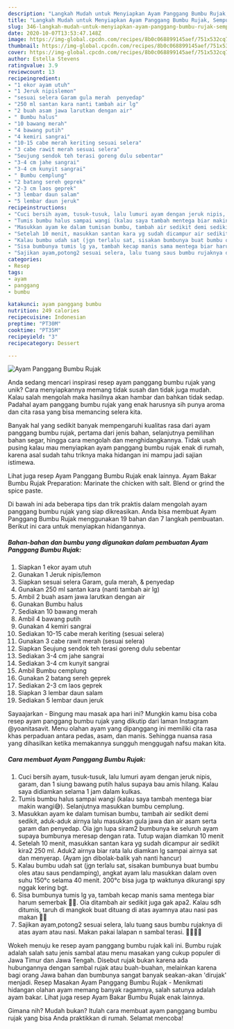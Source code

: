 ```yaml
---
description: "Langkah Mudah untuk Menyiapkan Ayam Panggang Bumbu Rujak, Sempurna"
title: "Langkah Mudah untuk Menyiapkan Ayam Panggang Bumbu Rujak, Sempurna"
slug: 346-langkah-mudah-untuk-menyiapkan-ayam-panggang-bumbu-rujak-sempurna
date: 2020-10-07T13:53:47.148Z
image: https://img-global.cpcdn.com/recipes/8b0c068899145aef/751x532cq70/ayam-panggang-bumbu-rujak-foto-resep-utama.jpg
thumbnail: https://img-global.cpcdn.com/recipes/8b0c068899145aef/751x532cq70/ayam-panggang-bumbu-rujak-foto-resep-utama.jpg
cover: https://img-global.cpcdn.com/recipes/8b0c068899145aef/751x532cq70/ayam-panggang-bumbu-rujak-foto-resep-utama.jpg
author: Estella Stevens
ratingvalue: 3.9
reviewcount: 13
recipeingredient:
- "1 ekor ayam utuh"
- "1 Jeruk nipislemon"
- "sesuai selera Garam gula merah  penyedap"
- "250 ml santan kara nanti tambah air lg"
- "2 buah asam jawa larutkan dengan air"
- " Bumbu halus"
- "10 bawang merah"
- "4 bawang putih"
- "4 kemiri sangrai"
- "10-15 cabe merah keriting sesuai selera"
- "3 cabe rawit merah sesuai selera"
- "Seujung sendok teh terasi goreng dulu sebentar"
- "3-4 cm jahe sangrai"
- "3-4 cm kunyit sangrai"
- " Bumbu cemplung"
- "2 batang sereh geprek"
- "2-3 cm laos geprek"
- "3 lembar daun salam"
- "5 lembar daun jeruk"
recipeinstructions:
- "Cuci bersih ayam, tusuk-tusuk, lalu lumuri ayam dengan jeruk nipis, garam, dan 1 siung bawang putih halus supaya bau amis hilang. Kalau saya didiamkan selama 1 jam dalam kulkas."
- "Tumis bumbu halus sampai wangi (kalau saya tambah mentega biar makin wangi😅). Selanjutnya masukkan bumbu cemplung."
- "Masukkan ayam ke dalam tumisan bumbu, tambah air sedikit demi sedikit, aduk-aduk airnya lalu masukkan gula jawa dan air asam serta garam dan penyedap. Oia jgn lupa siram2 bumbunya ke seluruh ayam supaya bumbunya meresap dengan rata. Tutup wajan diamkan 10 menit"
- "Setelah 10 menit, masukkan santan kara yg sudah dicampur air sedikit kira2 250 ml. Aduk2 airnya biar rata lalu diamkan lg sampai airnya sat dan menyerap. (Ayam jgn dibolak-balik yah nanti hancur)"
- "Kalau bumbu udah sat (jgn terlalu sat, sisakan bumbunya buat bumbu oles atau saus pendamping), angkat ayam lalu masukkan dalam oven suhu 150°c selama 40 menit. 200°c bisa juga tp waktunya dikurangi spy nggak kering bgt."
- "Sisa bumbunya tumis lg ya, tambah kecap manis sama mentega biar harum semerbak 🤣🤣. Oia ditambah air sedikit juga gak apa2. Kalau sdh ditumis, taruh di mangkok buat dituang di atas ayamnya atau nasi pas makan 🤤🤤"
- "Sajikan ayam,potong2 sesuai selera, lalu tuang saus bumbu rujaknya di atas ayam atau nasi. Makan pakai lalapan n sambal terasi. 🤤🤤🤤🤤"
categories:
- Resep
tags:
- ayam
- panggang
- bumbu

katakunci: ayam panggang bumbu 
nutrition: 249 calories
recipecuisine: Indonesian
preptime: "PT30M"
cooktime: "PT35M"
recipeyield: "3"
recipecategory: Dessert

---
```



![Ayam Panggang Bumbu Rujak](https://img-global.cpcdn.com/recipes/8b0c068899145aef/751x532cq70/ayam-panggang-bumbu-rujak-foto-resep-utama.jpg)

Anda sedang mencari inspirasi resep ayam panggang bumbu rujak yang unik? Cara menyiapkannya memang tidak susah dan tidak juga mudah. Kalau salah mengolah maka hasilnya akan hambar dan bahkan tidak sedap. Padahal ayam panggang bumbu rujak yang enak harusnya sih punya aroma dan cita rasa yang bisa memancing selera kita.

Banyak hal yang sedikit banyak mempengaruhi kualitas rasa dari ayam panggang bumbu rujak, pertama dari jenis bahan, selanjutnya pemilihan bahan segar, hingga cara mengolah dan menghidangkannya. Tidak usah pusing kalau mau menyiapkan ayam panggang bumbu rujak enak di rumah, karena asal sudah tahu triknya maka hidangan ini mampu jadi sajian istimewa.

Lihat juga resep Ayam Panggang Bumbu Rujak enak lainnya. Ayam Bakar Bumbu Rujak Preparation: Marinate the chicken with salt. Blend or grind the spice paste.


Di bawah ini ada beberapa tips dan trik praktis dalam mengolah ayam panggang bumbu rujak yang siap dikreasikan. Anda bisa membuat Ayam Panggang Bumbu Rujak menggunakan 19 bahan dan 7 langkah pembuatan. Berikut ini cara untuk menyiapkan hidangannya.

<!--inarticleads1-->

##### Bahan-bahan dan bumbu yang digunakan dalam pembuatan Ayam Panggang Bumbu Rujak:

1. Siapkan 1 ekor ayam utuh
1. Gunakan 1 Jeruk nipis/lemon
1. Siapkan sesuai selera Garam, gula merah, &amp; penyedap
1. Gunakan 250 ml santan kara (nanti tambah air lg)
1. Ambil 2 buah asam jawa larutkan dengan air
1. Gunakan  Bumbu halus
1. Sediakan 10 bawang merah
1. Ambil 4 bawang putih
1. Gunakan 4 kemiri sangrai
1. Sediakan 10-15 cabe merah keriting (sesuai selera)
1. Gunakan 3 cabe rawit merah (sesuai selera)
1. Siapkan Seujung sendok teh terasi goreng dulu sebentar
1. Sediakan 3-4 cm jahe sangrai
1. Sediakan 3-4 cm kunyit sangrai
1. Ambil  Bumbu cemplung
1. Gunakan 2 batang sereh geprek
1. Sediakan 2-3 cm laos geprek
1. Siapkan 3 lembar daun salam
1. Sediakan 5 lembar daun jeruk


Sayaajarkan - Bingung mau masak apa hari ini? Mungkin kamu bisa coba resep ayam panggang bumbu rujak yang dikutip dari laman Instagram @yoanitasavit. Menu olahan ayam yang dipanggang ini memiliki cita rasa khas perpaduan antara pedas, asam, dan manis. Sehingga nuansa rasa yang dihasilkan ketika memakannya sungguh menggugah nafsu makan kita. 

<!--inarticleads2-->

##### Cara membuat Ayam Panggang Bumbu Rujak:

1. Cuci bersih ayam, tusuk-tusuk, lalu lumuri ayam dengan jeruk nipis, garam, dan 1 siung bawang putih halus supaya bau amis hilang. Kalau saya didiamkan selama 1 jam dalam kulkas.
1. Tumis bumbu halus sampai wangi (kalau saya tambah mentega biar makin wangi😅). Selanjutnya masukkan bumbu cemplung.
1. Masukkan ayam ke dalam tumisan bumbu, tambah air sedikit demi sedikit, aduk-aduk airnya lalu masukkan gula jawa dan air asam serta garam dan penyedap. Oia jgn lupa siram2 bumbunya ke seluruh ayam supaya bumbunya meresap dengan rata. Tutup wajan diamkan 10 menit
1. Setelah 10 menit, masukkan santan kara yg sudah dicampur air sedikit kira2 250 ml. Aduk2 airnya biar rata lalu diamkan lg sampai airnya sat dan menyerap. (Ayam jgn dibolak-balik yah nanti hancur)
1. Kalau bumbu udah sat (jgn terlalu sat, sisakan bumbunya buat bumbu oles atau saus pendamping), angkat ayam lalu masukkan dalam oven suhu 150°c selama 40 menit. 200°c bisa juga tp waktunya dikurangi spy nggak kering bgt.
1. Sisa bumbunya tumis lg ya, tambah kecap manis sama mentega biar harum semerbak 🤣🤣. Oia ditambah air sedikit juga gak apa2. Kalau sdh ditumis, taruh di mangkok buat dituang di atas ayamnya atau nasi pas makan 🤤🤤
1. Sajikan ayam,potong2 sesuai selera, lalu tuang saus bumbu rujaknya di atas ayam atau nasi. Makan pakai lalapan n sambal terasi. 🤤🤤🤤🤤


Wokeh menuju ke resep ayam panggang bumbu rujak kali ini. Bumbu rujak adalah salah satu jenis sambal atau menu masakan yang cukup populer di Jawa Timur dan Jawa Tengah. Disebut rujak bukan karena ada hubungannya dengan sambal rujak atau buah-buahan, melainkan karena bagi orang Jawa bahan dan bumbunya sangat banyak seakan-akan &#39;dirujak&#39; menjadi. Resep Masakan Ayam Panggang Bumbu Rujak - Menikmati hidangan olahan ayam memang banyak ragamnya, salah satunya adalah ayam bakar. Lihat juga resep Ayam Bakar Bumbu Rujak enak lainnya. 

Gimana nih? Mudah bukan? Itulah cara membuat ayam panggang bumbu rujak yang bisa Anda praktikkan di rumah. Selamat mencoba!
